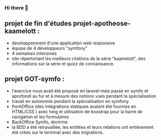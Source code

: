 ### Hi there 👋
<!-- ![Cover](https://github.com/EdithBERNARD/EdithBERNARD/../img/maison.jpg) -->
<!--
**EdithBERNARD/EdithBERNARD** is a ✨ _special_ ✨ repository because its `README.md` (this file) appears on your GitHub profile.

Here are some ideas to get you started:

- 🔭 I’m currently working on ...
- 🌱 I’m currently learning ...
- 👯 I’m looking to collaborate on ...
- 🤔 I’m looking for help with ...
- 💬 Ask me about ...
- 📫 How to reach me: ...
- 😄 Pronouns: ...
- ⚡ Fun fact: ...
-->
<!-- ![image](https://github.com/EdithBERNARD/EdithBERNARD/assets/115986029/6bd5168b-7d36-480b-b08e-9002020a0ccf) -->
## projet de fin d'études projet-apotheose-kaamelott :
 - developpenment d'une application web responsive
 - équipe de 4 développeurs "symfony"
 - 4 semaines intensives
 - site répertoriant les meilleurs citations de la série "kaamelott", des informations sur la série et quizz de connaissance.

## projet GOT-symfo : 
- l'exercice nous avait été proposé en laravel mais passé en symfo et aprofondi au fur et à mesure des notions vues pendant la spécialisation
- travail en autonomie pendant la spécialisation en symfony
- frontOffice (des intégrations statiques avaient été fournies en HTML/CSS ) avec twig et utilisation de boostrap pour la barre de navigation et les formulaires
- BackOffice Symfo, doctrine
- la BDD a été retravaillée, les entitées et leurs relations ont entièrement été crées sur le terminal avec des migrations. 




<!-- https://docs.github.com/fr/repositories/managing-your-repositorys-settings-and-features/managing-repository-settings/setting-repository-visibility -->
